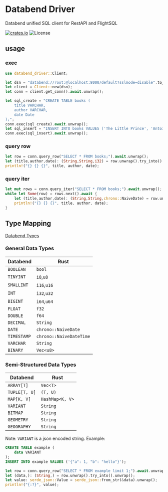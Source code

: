 # Databend Driver

Databend unified SQL client for RestAPI and FlightSQL

[![crates.io](https://img.shields.io/crates/v/databend-driver.svg)](https://crates.io/crates/databend-driver)
![License](https://img.shields.io/crates/l/databend-driver.svg)

## usage

### exec

```rust
use databend_driver::Client;

let dsn = "databend://root:@localhost:8000/default?sslmode=disable".to_string();
let client = Client::new(dsn);
let conn = client.get_conn().await.unwrap();

let sql_create = "CREATE TABLE books (
    title VARCHAR,
    author VARCHAR,
    date Date
);";
conn.exec(sql_create).await.unwrap();
let sql_insert = "INSERT INTO books VALUES ('The Little Prince', 'Antoine de Saint-Exupéry', '1943-04-06');";
conn.exec(sql_insert).await.unwrap();
```

### query row

```rust
let row = conn.query_row("SELECT * FROM books;").await.unwrap();
let (title,author,date): (String,String,i32) = row.unwrap().try_into().unwrap();
println!("{} {} {}", title, author, date);
```

### query iter

```rust
let mut rows = conn.query_iter("SELECT * FROM books;").await.unwrap();
while let Some(row) = rows.next().await {
    let (title,author,date): (String,String,chrono::NaiveDate) = row.unwrap().try_into().unwrap();
    println!("{} {} {}", title, author, date);
}
```

## Type Mapping

[Databend Types](https://docs.databend.com/sql/sql-reference/data-types/)

### General Data Types

| Databend    | Rust                    |
| ----------- | ----------------------- |
| `BOOLEAN`   | `bool`                  |
| `TINYINT`   | `i8`,`u8`               |
| `SMALLINT`  | `i16`,`u16`             |
| `INT`       | `i32`,`u32`             |
| `BIGINT`    | `i64`,`u64`             |
| `FLOAT`     | `f32`                   |
| `DOUBLE`    | `f64`                   |
| `DECIMAL`   | `String`                |
| `DATE`      | `chrono::NaiveDate`     |
| `TIMESTAMP` | `chrono::NaiveDateTime` |
| `VARCHAR`   | `String`                |
| `BINARY`    | `Vec<u8>`               |

### Semi-Structured Data Types

| Databend      | Rust            |
| ------------- | --------------- |
| `ARRAY[T]`    | `Vec<T>`        |
| `TUPLE[T, U]` | `(T, U)`        |
| `MAP[K, V]`   | `HashMap<K, V>` |
| `VARIANT`     | `String`        |
| `BITMAP`      | `String`        |
| `GEOMETRY`    | `String`        |
| `GEOGRAPHY`   | `String`        |

Note: `VARIANT` is a json encoded string. Example:

```sql
CREATE TABLE example (
    data VARIANT
);
INSERT INTO example VALUES ('{"a": 1, "b": "hello"}');
```

```rust
let row = conn.query_row("SELECT * FROM example limit 1;").await.unwrap();
let (data,): (String,) = row.unwrap().try_into().unwrap();
let value: serde_json::Value = serde_json::from_str(&data).unwrap();
println!("{:?}", value);
```
